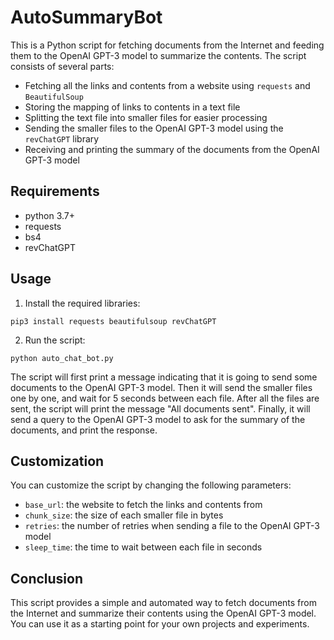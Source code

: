 # AutoSummaryBot

This is a Python script for fetching documents from the Internet and feeding them to the OpenAI GPT-3 model to summarize the contents. The script consists of several parts:

- Fetching all the links and contents from a website using `requests` and `BeautifulSoup`
- Storing the mapping of links to contents in a text file
- Splitting the text file into smaller files for easier processing
- Sending the smaller files to the OpenAI GPT-3 model using the `revChatGPT` library
- Receiving and printing the summary of the documents from the OpenAI GPT-3 model

## Requirements

- python 3.7+
- requests
- bs4
- revChatGPT

## Usage
1. Install the required libraries:
```
pip3 install requests beautifulsoup revChatGPT
```
2. Run the script:
```
python auto_chat_bot.py
```

The script will first print a message indicating that it is going to send some documents to the OpenAI GPT-3 model. Then it will send the smaller files one by one, and wait for 5 seconds between each file. After all the files are sent, the script will print the message "All documents sent". Finally, it will send a query to the OpenAI GPT-3 model to ask for the summary of the documents, and print the response.

## Customization
You can customize the script by changing the following parameters:

- `base_url`: the website to fetch the links and contents from
- `chunk_size`: the size of each smaller file in bytes
- `retries`: the number of retries when sending a file to the OpenAI GPT-3 model
- `sleep_time`: the time to wait between each file in seconds

## Conclusion

This script provides a simple and automated way to fetch documents from the Internet and summarize their contents using the OpenAI GPT-3 model. You can use it as a starting point for your own projects and experiments.



